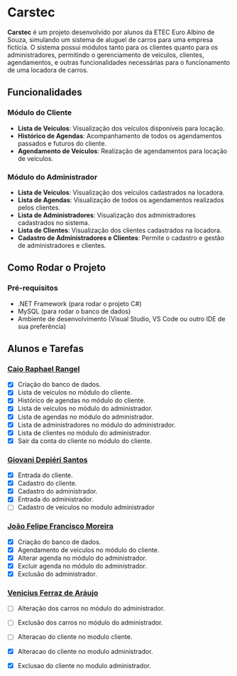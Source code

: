 # Carstec

**Carstec** é um projeto desenvolvido por alunos da ETEC Euro Albino de Souza, simulando um sistema de aluguel de carros para uma empresa fictícia. O sistema possui módulos tanto para os clientes quanto para os administradores, permitindo o gerenciamento de veículos, clientes, agendamentos, e outras funcionalidades necessárias para o funcionamento de uma locadora de carros.

## Funcionalidades

### Módulo do Cliente
- **Lista de Veículos**: Visualização dos veículos disponíveis para locação.
- **Histórico de Agendas**: Acompanhamento de todos os agendamentos passados e futuros do cliente.
- **Agendamento de Veículos**: Realização de agendamentos para locação de veículos.
  
### Módulo do Administrador
- **Lista de Veículos**: Visualização dos veículos cadastrados na locadora.
- **Lista de Agendas**: Visualização de todos os agendamentos realizados pelos clientes.
- **Lista de Administradores**: Visualização dos administradores cadastrados no sistema.
- **Lista de Clientes**: Visualização dos clientes cadastrados na locadora.
- **Cadastro de Administradores e Clientes**: Permite o cadastro e gestão de administradores e clientes.

## Como Rodar o Projeto

### Pré-requisitos
- .NET Framework (para rodar o projeto C#)
- MySQL (para rodar o banco de dados)
- Ambiente de desenvolvimento (Visual Studio, VS Code ou outro IDE de sua preferência)

## Alunos e Tarefas

### [Caio Raphael Rangel](https://github.com/caiopa3)
- [x] Criação do banco de dados.
- [x] Lista de veículos no módulo do cliente.
- [x] Histórico de agendas no módulo do cliente.
- [x] Lista de veículos no módulo do administrador.
- [x] Lista de agendas no módulo do administrador.
- [x] Lista de administradores no módulo do administrador.
- [x] Lista de clientes no módulo do administrador.
- [x] Sair da conta do cliente no módulo do cliente.

### [Giovani Depiéri Santos](https://github.com/Maracaruja)
- [x] Entrada do cliente.
- [x] Cadastro do cliente.
- [x] Cadastro do administrador.
- [x] Entrada do administrador.
- [ ] Cadastro de veiculos no modulo administrador 

### [João Felipe Francisco Moreira](https://github.com/joaofelipe80)
- [x] Criação do banco de dados.
- [x] Agendamento de veículos no módulo do cliente.
- [x] Alterar agenda no módulo do administrador.
- [x] Excluir agenda no módulo do administrador.
- [x] Exclusão do administrador.
      
### [Venicius Ferraz de Aráujo](https://github.com/venicius-braco)
- [ ] Alteração dos carros no módulo do administrador.
- [ ] Exclusão dos carros no módulo do administrador.
- [ ] Alteracao do cliente no modulo cliente.
- [x] Alteracao do cliente no modulo administrador.
- [x] Exclusao do cliente no modulo administrador.

